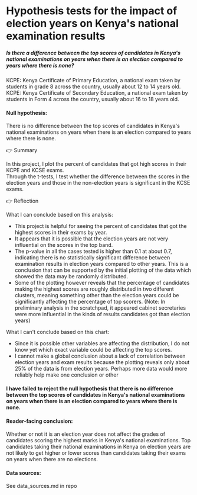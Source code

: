 # Hypothesis tests for the impact of election years on Kenya's national examination results 

##### Is there a difference between the top scores of candidates in Kenya's national examinations on years when there is an election compared to years where there is none?

KCPE: Kenya Certificate of Primary Education, a national exam taken by students in grade 8 across the country, usually about 12 to 14 years old. <br/>
KCPE: Kenya Certificate of Secondary Education, a national exam taken by students in Form 4 across the country, usually about 16 to 18 years old.


#### Null hypothesis:
There is no difference between the top scores of candidates in Kenya's national examinations on years when there is an election compared to years where there is none.

👉 Summary

In this project, I plot the percent of candidates that got high scores in their KCPE and KCSE exams. <br/>
Through the t-tests, I test whether the difference between the scores in the election years and those in the non-election years is significant in the KCSE exams.


👉 Reflection

What I can conclude based on this analysis:
* This project is helpful for seeing the percent of candidates that got the highest scores in their exams by year.
* It appears that it is possible that the election years are not very influential on the  scores in the top band.
* The p-value in all the cases tested is higher than 0.1 at about 0.7, indicating there is no statistically significant difference between examination results in election years compared to other years. This is a conclusion that can be supported by the initial plotting of the data which showed the data may be randomly distributed.
* Some of the plotting however reveals that the percentage of candidates making the highest scores are roughly distributed in two different clusters, meaning something other than the election years could be significantly affecting the percentage of top scorers. (Note: In preliminary analysis in the scratchpad, it appeared cabinet secretaries were more influential in the kinds of results candidates got than election years)


What I can't conclude based on this chart: 
* Since it is possible other variables are affecting the distribution, I do not know yet which exact variable could be affecting the top scores.
* I cannot make a global conclusion about a lack of correlation between election years and exam results because the plotting reveals only about 25% of the data is from election years. Perhaps more data would more reliably help make one conclusion or other

#### I have failed to reject the null hypothesis that there is no difference between the top scores of candidates in Kenya's national examinations on years when there is an election compared to years where there is none.

#### Reader-facing conclusion:
Whether or not it is an election year does not affect the grades of candidates scoring the highest marks in Kenya's national examinations. Top candidates taking their national examinations in Kenya on election years are not likely to get higher or lower scores than candidates taking their exams on years when there are no elections.

#### Data sources:
See data_sources.md in repo
